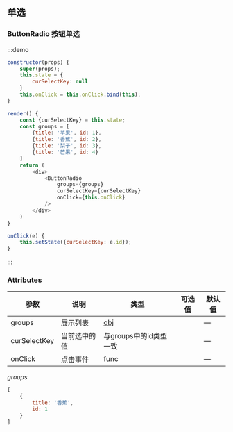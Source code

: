 ## 单选

### ButtonRadio 按钮单选

:::demo

```js
constructor(props) {
    super(props);
    this.state = {
        curSelectKey: null
    }
    this.onClick = this.onClick.bind(this);
}

render() {
    const {curSelectKey} = this.state;
    const groups = [
        {title: '苹果', id: 1},
        {title: '香蕉', id: 2},
        {title: '梨子', id: 3},
        {title: '芒果', id: 4}
    ]
    return (
        <div>
            <ButtonRadio
                groups={groups}
                curSelectKey={curSelectKey}
                onClick={this.onClick}
            />
        </div>
    )
}

onClick(e) {
    this.setState({curSelectKey: e.id});
}
```
:::

### Attributes
| 参数      | 说明    | 类型      | 可选值       | 默认值   |
|---------- |-------- |---------- |-------------  |-------- |
| groups     | 展示列表  | <a href="#groups">obj</a>  |            |    —     |
| curSelectKey     | 当前选中的值   | 与groups中的id类型一致  |            |    —     |
| onClick     | 点击事件  | func  |            |    —     |

<div id="groups"></div>

*groups*
```js
[
    {
        title: '香蕉',
        id: 1
    }
]
```



